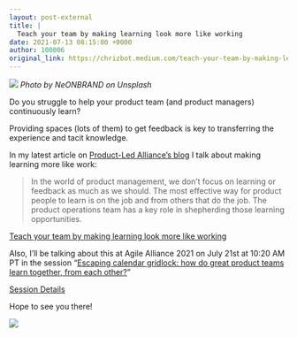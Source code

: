 ```yaml
---
layout: post-external
title: |
  Teach your team by making learning look more like working
date: 2021-07-13 08:15:00 +0000
author: 100006
original_link: https://chrizbot.medium.com/teach-your-team-by-making-learning-look-more-like-working-ee20fff6c793?source=rss-ba6349c9c628------2
---
```

![](https://cdn-images-1.medium.com/max/1024/1*AbleXbGl1xKHdyNVin6V0A.jpeg)
_Photo by NeONBRAND on Unsplash_

Do you struggle to help your product team (and product managers) continuously learn?

Providing spaces (lots of them) to get feedback is key to transferring the experience and tacit knowledge.

In my latest article on [Product-Led Alliance’s blog](https://productledalliance.com/teach-your-team-by-making-learning-look-more-like-working/) I talk about making learning more like work:

> In the world of product management, we don’t focus on learning or feedback as much as we should. The most effective way for product people to learn is on the job and from others that do the job. The product operations team has a key role in shepherding those learning opportunities.

[Teach your team by making learning look more like working](https://productledalliance.com/teach-your-team-by-making-learning-look-more-like-working/)

Also, I’ll be talking about this at Agile Alliance 2021 on July 21st at 10:20 AM PT in the session “[Escaping calendar gridlock: how do great product teams learn together, from each other?](https://events.agilealliance.org/agile2021/session/539934/escaping-calendar-gridlock-how-do-great-product-teams-learn-together-from-each-other)”

[Session Details](https://events.agilealliance.org/agile2021/session/539934/escaping-calendar-gridlock-how-do-great-product-teams-learn-together-from-each-other)

Hope to see you there!

 ![](https://medium.com/_/stat?event=post.clientViewed&referrerSource=full_rss&postId=ee20fff6c793)
